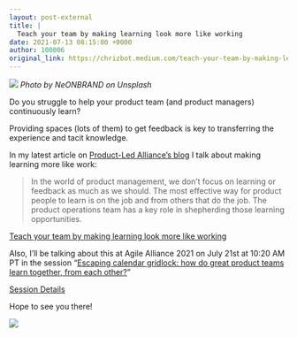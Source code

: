 ```yaml
---
layout: post-external
title: |
  Teach your team by making learning look more like working
date: 2021-07-13 08:15:00 +0000
author: 100006
original_link: https://chrizbot.medium.com/teach-your-team-by-making-learning-look-more-like-working-ee20fff6c793?source=rss-ba6349c9c628------2
---
```

![](https://cdn-images-1.medium.com/max/1024/1*AbleXbGl1xKHdyNVin6V0A.jpeg)
_Photo by NeONBRAND on Unsplash_

Do you struggle to help your product team (and product managers) continuously learn?

Providing spaces (lots of them) to get feedback is key to transferring the experience and tacit knowledge.

In my latest article on [Product-Led Alliance’s blog](https://productledalliance.com/teach-your-team-by-making-learning-look-more-like-working/) I talk about making learning more like work:

> In the world of product management, we don’t focus on learning or feedback as much as we should. The most effective way for product people to learn is on the job and from others that do the job. The product operations team has a key role in shepherding those learning opportunities.

[Teach your team by making learning look more like working](https://productledalliance.com/teach-your-team-by-making-learning-look-more-like-working/)

Also, I’ll be talking about this at Agile Alliance 2021 on July 21st at 10:20 AM PT in the session “[Escaping calendar gridlock: how do great product teams learn together, from each other?](https://events.agilealliance.org/agile2021/session/539934/escaping-calendar-gridlock-how-do-great-product-teams-learn-together-from-each-other)”

[Session Details](https://events.agilealliance.org/agile2021/session/539934/escaping-calendar-gridlock-how-do-great-product-teams-learn-together-from-each-other)

Hope to see you there!

 ![](https://medium.com/_/stat?event=post.clientViewed&referrerSource=full_rss&postId=ee20fff6c793)
